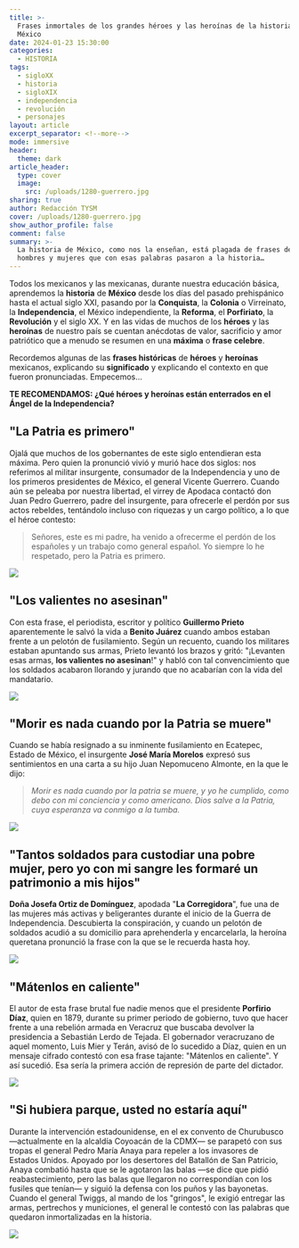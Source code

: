 ```yaml
---
title: >-
  Frases inmortales de los grandes héroes y las heroínas de la historia de
  México
date: 2024-01-23 15:30:00
categories:
  - HISTORIA
tags:
  - sigloXX
  - historia
  - sigloXIX
  - independencia
  - revolución
  - personajes
layout: article
excerpt_separator: <!--more-->
mode: immersive
header:
  theme: dark
article_header:
  type: cover
  image:
    src: /uploads/1280-guerrero.jpg
sharing: true
author: Redacción TYSM
cover: /uploads/1280-guerrero.jpg
show_author_profile: false
comment: false
summary: >-
  La historia de México, como nos la enseñan, está plagada de frases de grandes
  hombres y mujeres que con esas palabras pasaron a la historia…
---
```

Todos los mexicanos y las mexicanas, durante nuestra educación básica, aprendemos la **historia** de **México** desde los días del pasado prehispánico hasta el actual siglo XXI, pasando por la **Conquista**, la **Colonia** o Virreinato, la **Independencia**, el México independiente, la **Reforma**, el **Porfiriato**, la **Revolución** y el siglo XX. Y en las vidas de muchos de los **héroes** y las **heroínas** de nuestro país se cuentan anécdotas de valor, sacrificio y amor patriótico que a menudo se resumen en una **máxima** o **frase celebre**.

Recordemos algunas de las **frases históricas** de **héroes** y **heroínas** mexicanos, explicando su **significado** y explicando el contexto en que fueron pronunciadas. Empecemos…

**TE RECOMENDAMOS: ¿Qué héroes y heroínas están enterrados en el Ángel de la Independencia?**

## "La Patria es primero"

Ojalá que muchos de los gobernantes de este siglo entendieran esta máxima. Pero quien la pronunció vivió y murió hace dos siglos: nos referimos al militar insurgente, consumador de la Independencia y uno de los primeros presidentes de México, el general Vicente Guerrero. Cuando aún se peleaba por nuestra libertad, el virrey de Apodaca contactó don Juan Pedro Guerrero, padre del insurgente, para ofrecerle el perdón por sus actos rebeldes, tentándolo incluso con riquezas y un cargo político, a lo que el héroe contesto:

> Señores, este es mi padre, ha venido a ofrecerme el perdón de los españoles y un trabajo como general español. Yo siempre lo he respetado, pero la Patria es primero.

![](https://upload.wikimedia.org/wikipedia/commons/5/5d/Vicente_Ram%C3%B3n_Guerrero_Salda%C3%B1a.png)

## "Los valientes no asesinan"

Con esta frase, el periodista, escritor y político **Guillermo Prieto** aparentemente le salvó la vida a **Benito Juárez** cuando ambos estaban frente a un pelotón de fusilamiento. Según un recuento, cuando los militares estaban apuntando sus armas, Prieto levantó los brazos y gritó: "¡Levanten esas armas, **los valientes no asesinan**!" y habló con tal convencimiento que los soldados acabaron llorando y jurando que no acabarían con la vida del mandatario.

![](https://upload.wikimedia.org/wikipedia/commons/7/7d/Guillermo_Prieto_Pradillo.jpg)

## "Morir es nada cuando por la Patria se muere"

Cuando se había resignado a su inminente fusilamiento en Ecatepec, Estado de México, el insurgente **José María Morelos** expresó sus sentimientos en una carta a su hijo Juan Nepomuceno Almonte, en la que le dijo:

> *Morir es nada cuando por la patria se muere, y yo he cumplido, como debo con mi conciencia y como americano. Dios salve a la Patria, cuya esperanza va conmigo a la tumba.*

![](https://upload.wikimedia.org/wikipedia/commons/thumb/f/fc/Fusilamiento_Morelos.jpg/1024px-Fusilamiento_Morelos.jpg)

## "Tantos soldados para custodiar una pobre mujer, pero yo con mi sangre les formaré un patrimonio a mis hijos"

**Doña Josefa Ortiz de Domínguez**, apodada "**La Corregidora**", fue una de las mujeres más activas y beligerantes durante el inicio de la Guerra de Independencia. Descubierta la conspiración, y cuando un pelotón de soldados acudió a su domicilio para aprehenderla y encarcelarla, la heroína queretana pronunció la frase con la que se le recuerda hasta hoy.

![](https://upload.wikimedia.org/wikipedia/commons/thumb/9/90/La_Ilustre_Corregidora_Mar%C3%ADa_Josefa_Ortiz_de_Dom%C3%ADnguez.jpg/613px-La_Ilustre_Corregidora_Mar%C3%ADa_Josefa_Ortiz_de_Dom%C3%ADnguez.jpg)

## "Mátenlos en caliente"

El autor de esta frase brutal fue nadie menos que el presidente **Porfirio Díaz**, quien en 1879, durante su primer periodo de gobierno, tuvo que hacer frente a una rebelión armada en Veracruz que buscaba devolver la presidencia a Sebastián Lerdo de Tejada. El gobernador veracruzano de aquel momento, Luis Mier y Terán, avisó de lo sucedido a Díaz, quien en un mensaje cifrado contestó con esa frase tajante: "Mátenlos en caliente". Y así sucedió. Esa sería la primera acción de represión de parte del dictador.

![](https://upload.wikimedia.org/wikipedia/commons/thumb/3/33/Porfirio_Diaz_condecoraciones.tif/lossy-page1-571px-Porfirio_Diaz_condecoraciones.tif.jpg)

## "Si hubiera parque, usted no estaría aquí"

Durante la intervención estadounidense, en el ex convento de Churubusco —actualmente en la alcaldía Coyoacán de la CDMX— se parapetó con sus tropas el general Pedro María Anaya para repeler a los invasores de Estados Unidos. Apoyado por los desertores del Batallón de San Patricio, Anaya combatió hasta que se le agotaron las balas —se dice que pidió reabastecimiento, pero las balas que llegaron no correspondían con los fusiles que tenían— y siguió la defensa con los puños y las bayonetas. Cuando el general Twiggs, al mando de los "gringos", le exigió entregar las armas, pertrechos y municiones, el general le contestó con las palabras que quedaron inmortalizadas en la historia.

![](https://upload.wikimedia.org/wikipedia/commons/4/4c/Anaya.jpg)